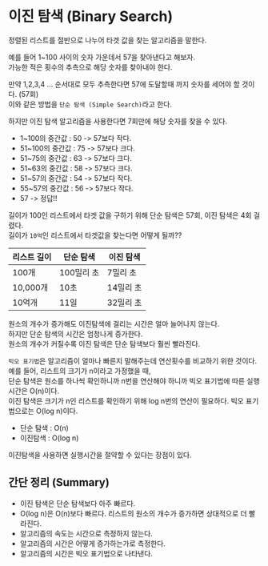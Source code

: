 # 이진 탐색 (Binary Search)
정렬된 리스트를 절반으로 나누어 타겟 값을 찾는 알고리즘을 말한다.

예를 들어 1~100 사이의 숫자 가운데서 57을 찾아낸다고 해보자.  
가능한 적은 횟수의 추측으로 해당 숫자를 찾아내야 한다.

만약 1,2,3,4 … 순서대로 모두 추측한다면 57에 도달할때 까지 숫자를 세어야 할 것이다. (57회)  
이와 같은 방법을 `단순 탐색 (Simple Search)`라고 한다. 


하지만 이진 탐색 알고리즘을 사용한다면 7회만에 해당 숫자를 찾을 수 있다.  
* 1~100의 중간값   : 50 -> 57보다 작다.  
* 51~100의 중간값  : 75 -> 57보다 크다.  
* 51~75의 중간값   : 63 -> 57보다 크다.  
* 51~63의 중간값   : 58 -> 57보다 크다.  
* 51~57의 중간값   : 54 -> 57보다 작다.  
* 55~57의 중간값   : 56 -> 57보다 작다.  
* 57 -> 정답!!

길이가 100인 리스트에서 타겟 값을 구하기 위해 단순 탐색은 57회, 이진 탐색은 4회 걸렸다.  
길이가 `10억`인 리스트에서 타겟값을 찾는다면 어떻게 될까??

|리스트 길이 | 단순 탐색 | 이진  탐색|
|---------------|-------------|-------------|
|100개        |100밀리 초|7밀리 초   |
|10,000개    |10초        |14밀리 초  |
|10억개        |11일        |32밀리 초  |

원소의 개수가 증가해도 이진탐색에 걸리는 시간은 얼마 늘어나지 않는다.  
하지만 단순 탐색의 시간은 엄청나게 증가한다.  
원소의 개수가 커질수록 이진 탐색은 단순 탐색보다 훨씬 빨라진다.

`빅오 표기법`은 알고리즘이 얼마나 빠른지 말해주는데 연산횟수를 비교하기 위한 것이다.  
예를 들어, 리스트의 크기가 n이라고 가정했을 때,   
단순 탐색은 원소를 하나씩 확인하니까 n번을 연산해야 하니까 빅오 표기법에 따른 실행시간은 O(n)이다.  
이진 탐색은 크기가 n인 리스트를 확인하기 위해 log n번의 연산이 필요하다. 빅오 표기법으로는 O(log n)이다.
* 단순 탐색 : O(n)  
* 이진탐색 : O(log n)

이진탐색을 사용하면 실행시간을 절약할 수 있다는 장점이 있다.  

## 간단 정리 (Summary)
* 이진 탐색은 단순 탐색보다 아주 빠르다.
* O(log n)은 O(n)보다 빠르다. 리스트의 원소의 개수가 증가하면 상대적으로 더 빨라진다.
* 알고리즘의 속도는 시간으로 측정하지 않는다.
* 알고리즘의 시간은 어떻게 증가하는가로 측정한다.
* 알고리즘의 시간은 빅오 표기법으로 나타낸다.
